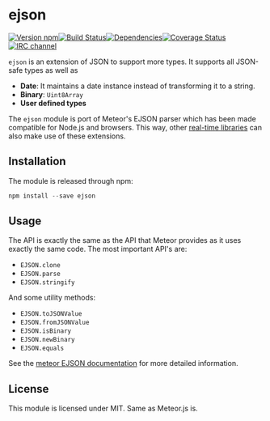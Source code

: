 # ejson

[![Version npm](http://img.shields.io/npm/v/ejson.svg?style=flat-square)](http://browsenpm.org/package/ejson)[![Build Status](http://img.shields.io/travis/primus/EJSON/master.svg?style=flat-square)](https://travis-ci.org/primus/EJSON)[![Dependencies](https://img.shields.io/david/primus/EJSON.svg?style=flat-square)](https://david-dm.org/primus/EJSON)[![Coverage Status](http://img.shields.io/coveralls/primus/EJSON/master.svg?style=flat-square)](https://coveralls.io/r/primus/EJSON?branch=master)[![IRC channel](http://img.shields.io/badge/IRC-irc.freenode.net%23primus-00a8ff.svg?style=flat-square)](http://webchat.freenode.net/?channels=primus)

`ejson` is an extension of JSON to support more types. It supports all JSON-safe
types as well as

- **Date**: It maintains a date instance instead of transforming it to a string.
- **Binary**: `Uint8Array`
- **User defined types**

The `ejson` module is port of Meteor's EJSON parser which has been made
compatible for Node.js and browsers. This way, other 
[real-time libraries](https://github.com/primus/primus) can also make use of
these extensions. 

## Installation

The module is released through npm:

```js
npm install --save ejson
```

## Usage

The API is exactly the same as the API that Meteor provides as it uses exactly
the same code. The most important API's are:

- `EJSON.clone`
- `EJSON.parse`
- `EJSON.stringify`

And some utility methods:

- `EJSON.toJSONValue`
- `EJSON.fromJSONValue`
- `EJSON.isBinary`
- `EJSON.newBinary`
- `EJSON.equals`

See the [meteor EJSON documentation](http://docs.meteor.com/#ejson) for more
detailed information.

## License

This module is licensed under MIT. Same as Meteor.js is.
